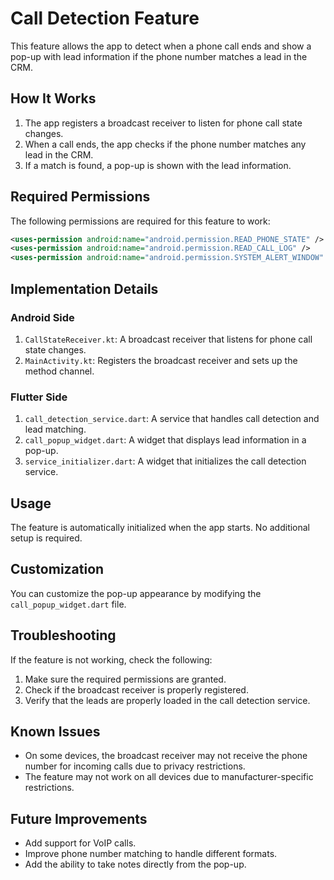 # Call Detection Feature

This feature allows the app to detect when a phone call ends and show a pop-up with lead information if the phone number matches a lead in the CRM.

## How It Works

1. The app registers a broadcast receiver to listen for phone call state changes.
2. When a call ends, the app checks if the phone number matches any lead in the CRM.
3. If a match is found, a pop-up is shown with the lead information.

## Required Permissions

The following permissions are required for this feature to work:

```xml
<uses-permission android:name="android.permission.READ_PHONE_STATE" />
<uses-permission android:name="android.permission.READ_CALL_LOG" />
<uses-permission android:name="android.permission.SYSTEM_ALERT_WINDOW" />
```

## Implementation Details

### Android Side

1. `CallStateReceiver.kt`: A broadcast receiver that listens for phone call state changes.
2. `MainActivity.kt`: Registers the broadcast receiver and sets up the method channel.

### Flutter Side

1. `call_detection_service.dart`: A service that handles call detection and lead matching.
2. `call_popup_widget.dart`: A widget that displays lead information in a pop-up.
3. `service_initializer.dart`: A widget that initializes the call detection service.

## Usage

The feature is automatically initialized when the app starts. No additional setup is required.

## Customization

You can customize the pop-up appearance by modifying the `call_popup_widget.dart` file.

## Troubleshooting

If the feature is not working, check the following:

1. Make sure the required permissions are granted.
2. Check if the broadcast receiver is properly registered.
3. Verify that the leads are properly loaded in the call detection service.

## Known Issues

- On some devices, the broadcast receiver may not receive the phone number for incoming calls due to privacy restrictions.
- The feature may not work on all devices due to manufacturer-specific restrictions.

## Future Improvements

- Add support for VoIP calls.
- Improve phone number matching to handle different formats.
- Add the ability to take notes directly from the pop-up. 